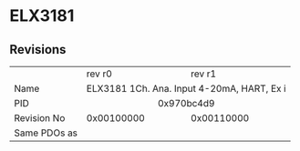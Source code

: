 # ELX3181

## Revisions
<table>
<tr>
<td></td>
<td>rev r0</td>
<td>rev r1</td>
</tr>
<tr>
<td>Name</td>
<td colspan=2 align="center">ELX3181 1Ch. Ana. Input 4-20mA, HART, Ex i</td>
</tr>
<tr>
<td>PID</td>
<td colspan=2 align="center">0x970bc4d9</td>
</tr>
<tr>
<td>Revision No</td>
<td>0x00100000</td>
<td>0x00110000</td>
</tr>
<tr>
<td>Same PDOs as</td>
<td colspan=2 align="center"></td>
</tr>
</table>
